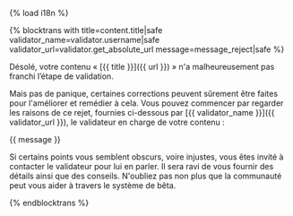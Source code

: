 {% load i18n %}

{% blocktrans with title=content.title|safe validator_name=validator.username|safe validator_url=validator.get_absolute_url message=message_reject|safe %}

Désolé, votre contenu « [{{ title }}]({{ url }}) » n'a malheureusement pas 
franchi l’étape de validation. 

Mais pas de panique, certaines corrections peuvent sûrement être faites 
pour l'améliorer et remédier à cela. Vous pouvez commencer par regarder 
les raisons de ce rejet, fournies ci-dessous par 
[{{ validator_name }}]({{ validator_url }}), le validateur en charge de 
votre contenu :

{{ message }}

Si certains points vous semblent obscurs, voire injustes, vous êtes invité à 
contacter le validateur pour lui en parler. Il sera ravi de vous fournir des 
détails ainsi que des conseils. N'oubliez pas non plus que la communauté peut 
vous aider à travers le système de bêta.

{% endblocktrans %}
